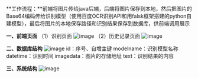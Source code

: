 **工作流程：**前端将图片传给java后端，后端将图片保存到本地，然后把图片的Base64编码传给识别模型（使用百度OCR识别API和用falsk框架搭建的python自建模型），最后将图片的本地保存路径和识别结果保存到数据库，供前端调用展示

**一、前端页面**
（1）识别页面
![image](https://github.com/user-attachments/assets/2f0dda74-e72a-4e1c-b403-f3066fc5f7a6)
（2）历史记录页面
![image](https://github.com/user-attachments/assets/b2da063a-05a5-43f2-8a53-1371bbe842df)

**二、数据库结构**
![image](https://github.com/user-attachments/assets/7ffe2bad-5555-4181-aee6-54e644a52e05)
id：序号、自增主键
modelname：识别模型名称
datetime：识别时间
imagedata：图片的存储地址
text：识别结果的内容

**三、系统结构**
![image](https://github.com/user-attachments/assets/3e20a332-d5cd-4983-ae1f-1c1a9251a7d8)




